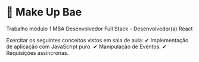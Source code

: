 # 💄 Make Up Bae
Trabalho módulo 1 MBA Desenvolvedor Full Stack - Desenvolvedor(a) React

Exercitar os seguintes conceitos vistos em sala de aula:
✔ Implementação de aplicação com JavaScript puro.
✔ Manipulação de Eventos.
✔ Requisições assíncronas.
